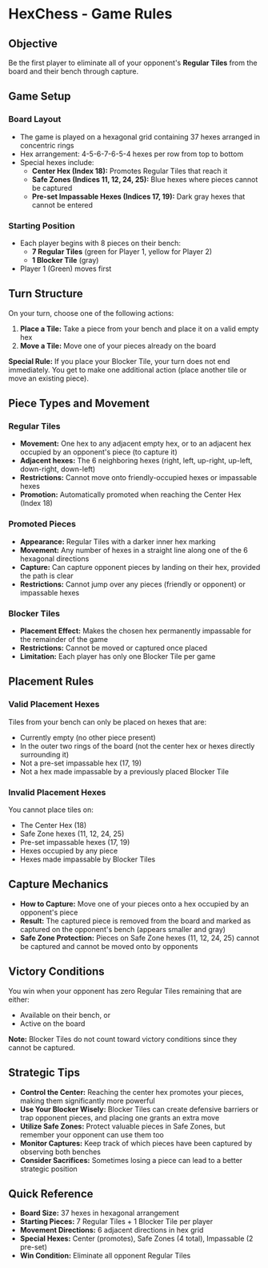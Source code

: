 # HexChess - Game Rules

## Objective
Be the first player to eliminate all of your opponent's **Regular Tiles** from the board and their bench through capture.

## Game Setup

### Board Layout
- The game is played on a hexagonal grid containing 37 hexes arranged in concentric rings
- Hex arrangement: 4-5-6-7-6-5-4 hexes per row from top to bottom
- Special hexes include:
  - **Center Hex (Index 18):** Promotes Regular Tiles that reach it
  - **Safe Zones (Indices 11, 12, 24, 25):** Blue hexes where pieces cannot be captured
  - **Pre-set Impassable Hexes (Indices 17, 19):** Dark gray hexes that cannot be entered

### Starting Position
- Each player begins with 8 pieces on their bench:
  - **7 Regular Tiles** (green for Player 1, yellow for Player 2)
  - **1 Blocker Tile** (gray)
- Player 1 (Green) moves first

## Turn Structure
On your turn, choose one of the following actions:

1. **Place a Tile:** Take a piece from your bench and place it on a valid empty hex
2. **Move a Tile:** Move one of your pieces already on the board

**Special Rule:** If you place your Blocker Tile, your turn does not end immediately. You get to make one additional action (place another tile or move an existing piece).

## Piece Types and Movement

### Regular Tiles
- **Movement:** One hex to any adjacent empty hex, or to an adjacent hex occupied by an opponent's piece (to capture it)
- **Adjacent hexes:** The 6 neighboring hexes (right, left, up-right, up-left, down-right, down-left)
- **Restrictions:** Cannot move onto friendly-occupied hexes or impassable hexes
- **Promotion:** Automatically promoted when reaching the Center Hex (Index 18)

### Promoted Pieces
- **Appearance:** Regular Tiles with a darker inner hex marking
- **Movement:** Any number of hexes in a straight line along one of the 6 hexagonal directions
- **Capture:** Can capture opponent pieces by landing on their hex, provided the path is clear
- **Restrictions:** Cannot jump over any pieces (friendly or opponent) or impassable hexes

### Blocker Tiles
- **Placement Effect:** Makes the chosen hex permanently impassable for the remainder of the game
- **Restrictions:** Cannot be moved or captured once placed
- **Limitation:** Each player has only one Blocker Tile per game

## Placement Rules

### Valid Placement Hexes
Tiles from your bench can only be placed on hexes that are:
- Currently empty (no other piece present)
- In the outer two rings of the board (not the center hex or hexes directly surrounding it)
- Not a pre-set impassable hex (17, 19)
- Not a hex made impassable by a previously placed Blocker Tile

### Invalid Placement Hexes
You cannot place tiles on:
- The Center Hex (18)
- Safe Zone hexes (11, 12, 24, 25)
- Pre-set impassable hexes (17, 19)
- Hexes occupied by any piece
- Hexes made impassable by Blocker Tiles

## Capture Mechanics
- **How to Capture:** Move one of your pieces onto a hex occupied by an opponent's piece
- **Result:** The captured piece is removed from the board and marked as captured on the opponent's bench (appears smaller and gray)
- **Safe Zone Protection:** Pieces on Safe Zone hexes (11, 12, 24, 25) cannot be captured and cannot be moved onto by opponents

## Victory Conditions
You win when your opponent has zero Regular Tiles remaining that are either:
- Available on their bench, or
- Active on the board

**Note:** Blocker Tiles do not count toward victory conditions since they cannot be captured.

## Strategic Tips
- **Control the Center:** Reaching the center hex promotes your pieces, making them significantly more powerful
- **Use Your Blocker Wisely:** Blocker Tiles can create defensive barriers or trap opponent pieces, and placing one grants an extra move
- **Utilize Safe Zones:** Protect valuable pieces in Safe Zones, but remember your opponent can use them too
- **Monitor Captures:** Keep track of which pieces have been captured by observing both benches
- **Consider Sacrifices:** Sometimes losing a piece can lead to a better strategic position

## Quick Reference
- **Board Size:** 37 hexes in hexagonal arrangement
- **Starting Pieces:** 7 Regular Tiles + 1 Blocker Tile per player
- **Movement Directions:** 6 adjacent directions in hex grid
- **Special Hexes:** Center (promotes), Safe Zones (4 total), Impassable (2 pre-set)
- **Win Condition:** Eliminate all opponent Regular Tiles